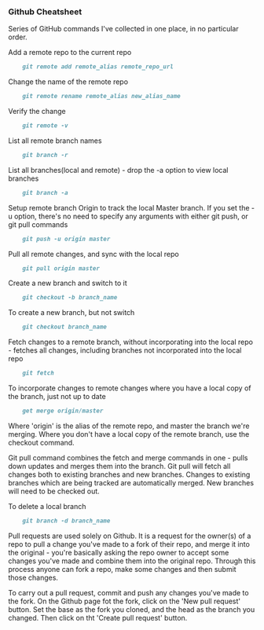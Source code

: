 ### Github Cheatsheet

Series of GitHub commands I've collected in one place, in no particular order.


Add a remote repo to the current repo

```markdown
    git remote add remote_alias remote_repo_url
```

Change the name of the remote repo

```markdown
    git remote rename remote_alias new_alias_name
```

Verify the change

```markdown
    git remote -v
```

List all remote branch names

```markdown
    git branch -r
```

List all branches(local and remote) - drop the -a option to view local branches

```markdown
    git branch -a
```

Setup remote branch Origin to track the local Master branch. If you set the -u option, there's no need to specify any arguments with either git push, or git pull commands

```markdown
    git push -u origin master
```

Pull all remote changes, and sync with the local repo

```markdown
    git pull origin master
```

Create a new branch and switch to it

```markdown
    git checkout -b branch_name
```

To create a new branch, but not switch

```markdown
    git checkout branch_name
```

Fetch changes to a remote branch, without incorporating into the local repo - fetches all changes, including branches not incorporated into the local repo

```markdown
    git fetch
```

To incorporate changes to remote changes where you have a local copy of the branch, just not up to date
 
```markdown
    get merge origin/master
``` 

Where 'origin' is the alias of the remote repo, and master the branch we're merging. Where you don't have a local copy of the remote branch, use the checkout command.

Git pull command combines the fetch and merge commands in one - pulls down updates and merges them into the branch. Git pull will fetch all changes both to existing branches and new branches. Changes to existing branches which are being tracked are automatically merged. New branches will need to be checked out.

To delete a local branch

```markdown
    git branch -d branch_name
```

Pull requests are used solely on Github. It is a request for the owner(s) of a repo to pull a change you've made to a fork of their repo, and merge it into the original - you're basically asking the repo owner to accept some changes you've made and combine them into the original repo. Through this process anyone can fork a repo, make some changes and then submit those changes.

To carry out a pull request, commit and push any changes you've made to the fork. On the Github page fot the fork, click on the 'New pull request' button. Set the base as the fork you cloned, and the head as the branch you changed. Then click on tht 'Create pull request' button.
